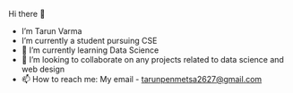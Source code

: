 Hi there 👋
- I’m Tarun Varma
- I’m currently a student pursuing CSE
- 🌱 I’m currently learning Data Science
- 👯 I’m looking to collaborate on any projects related to data science and web design
- 📫 How to reach me: My email - tarunpenmetsa2627@gmail.com

